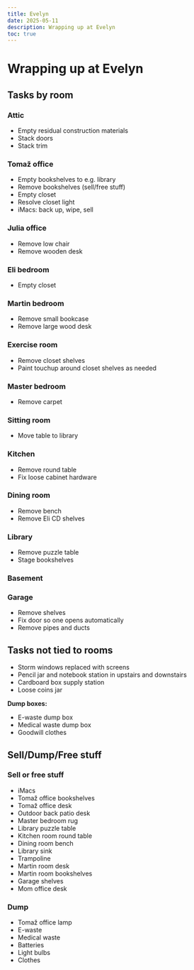 ```yaml
---
title: Evelyn
date: 2025-05-11
description: Wrapping up at Evelyn
toc: true
---
```


# Wrapping up at Evelyn

## Tasks by room

### Attic

- Empty residual construction materials
- Stack doors
- Stack trim

### Tomaž office

- Empty bookshelves to e.g. library
- Remove bookshelves (sell/free stuff)
- Empty closet
- Resolve closet light
- iMacs: back up, wipe, sell

### Julia office

- Remove low chair
- Remove wooden desk

### Eli bedroom

- Empty closet

### Martin bedroom

- Remove small bookcase
- Remove large wood desk

### Exercise room

- Remove closet shelves
- Paint touchup around closet shelves as needed

### Master bedroom

- Remove carpet

### Sitting room

- Move table to library

### Kitchen

- Remove round table
- Fix loose cabinet hardware

### Dining room

- Remove bench
- Remove Eli CD shelves

### Library

- Remove puzzle table
- Stage bookshelves

### Basement

### Garage

- Remove shelves
- Fix door so one opens automatically
- Remove pipes and ducts

## Tasks not tied to rooms

- Storm windows replaced with screens
- Pencil jar and notebook station in upstairs and downstairs
- Cardboard box supply station
- Loose coins jar

**Dump boxes:**

- E-waste dump box
- Medical waste dump box
- Goodwill clothes

## Sell/Dump/Free stuff

### Sell or free stuff

- iMacs
- Tomaž office bookshelves
- Tomaž office desk
- Outdoor back patio desk
- Master bedroom rug
- Library puzzle table
- Kitchen room round table
- Dining room bench
- Library sink
- Trampoline
- Martin room desk
- Martin room bookshelves
- Garage shelves
- Mom office desk

### Dump

- Tomaž office lamp
- E-waste
- Medical waste
- Batteries
- Light bulbs
- Clothes
